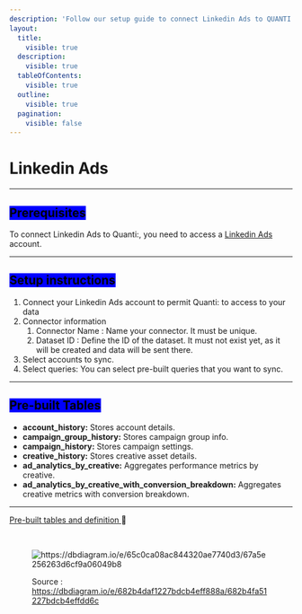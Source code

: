 ```yaml
---
description: 'Follow our setup guide to connect Linkedin Ads to QUANTI:'
layout:
  title:
    visible: true
  description:
    visible: true
  tableOfContents:
    visible: true
  outline:
    visible: true
  pagination:
    visible: false
---
```


# Linkedin Ads

***

## <mark style="background-color:blue;">Prerequisites</mark>

To connect Linkedin Ads to Quanti:, you need to access a [Linkedin Ads](https://www.linkedin.com/campaignmanager/accounts) account.

***

## <mark style="background-color:blue;">Setup instructions</mark>

1. Connect your Linkedin Ads account to permit Quanti: to access to your data
2. Connector information
   1. Connector Name : Name your connector. It must be unique.
   2. Dataset ID : Define the ID of the dataset. It must not exist yet, as it will be created and data will be sent there.
3. Select accounts to sync.
4. Select queries: You can select pre-built queries that you want to sync.

***

## <mark style="background-color:blue;">Pre-built Tables</mark>

* **account\_history:** Stores account details.
* **campaign\_group\_history:** Stores campaign group info.
* **campaign\_history:** Stores campaign settings.
* **creative\_history:** Stores creative asset details.
* **ad\_analytics\_by\_creative:** Aggregates performance metrics by creative.
* **ad\_analytics\_by\_creative\_with\_conversion\_breakdown:** Aggregates creative metrics with conversion breakdown.

***

[Pre-built tables and definition ](https://dbdiagram.io/e/682b4daf1227bdcb4eff888a/682b4fa51227bdcb4effdd6c):link:[ ](https://dbdiagram.io/e/65c0ca08ac844320ae7740d3/67a5e256263d6cf9a06049b8)

<figure><img src="https://dbdiagram.io/e/65c0ca08ac844320ae7740d3/67a5e256263d6cf9a06049b8" alt=""><figcaption></figcaption></figure>

<figure><img src="../../.gitbook/assets/Capture d’écran 2025-02-07 à 11.45.23.png" alt="https://dbdiagram.io/e/65c0ca08ac844320ae7740d3/67a5e256263d6cf9a06049b8"><figcaption><p>Source : <a href="https://dbdiagram.io/e/682b4daf1227bdcb4eff888a/682b4fa51227bdcb4effdd6c">https://dbdiagram.io/e/682b4daf1227bdcb4eff888a/682b4fa51227bdcb4effdd6c</a></p></figcaption></figure>
